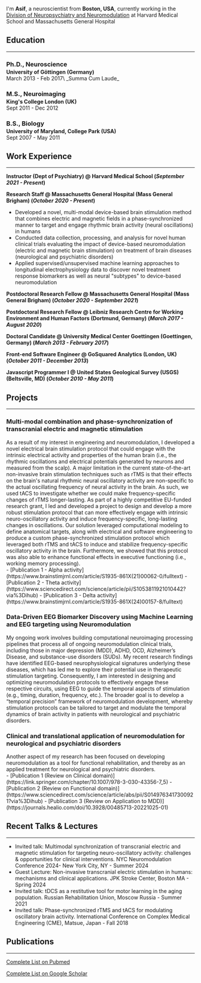 
 
I'm **Asif**, a neuroscientist from **Boston, USA**, currently working in the [Division of Neuropsychiatry and Neuromodulation](https://dnn.mgh.harvard.edu) at Harvard Medical School and Massachusetts General Hospital 

## Education
---
<h3 style="margin-bottom:2px;">Ph.D., Neuroscience</h3>
<h4 style="margin:0;">University of Göttingen (Germany)</h4>
March 2013 - Feb 2017\
_Summa Cum Laude_

<h3 style="margin-bottom:2px;">M.S., Neuroimaging</h3>
<h4 style="margin:0;">King's College London (UK)</h4>
Sept 2011 - Dec 2012

<h3 style="margin-bottom:2px;">B.S., Biology</h3>
<h4 style="margin:0;">University of Maryland, College Park (USA)</h4>
Sept 2007 - May 2011

## Work Experience
---
**Instructor (Dept of Psychiatry) @ Harvard Medical School (_September 2021 - Present_)**

**Research Staff @ Massachusetts General Hospital (Mass General Brigham) (_October 2020 - Present_)**

- Developed a novel, multi-modal device-based brain stimulation method that combines electric and magnetic fields in a phase-synchronized manner to target and engage rhythmic brain activity (neural oscillations) in humans
- Conducted data collection, processing, and analysis for novel human clinical trials evaluating the impact of device-based neuromodulation (electric and magnetic brain stimulation) on treatment of brain diseases (neurological and psychiatric disorders)
- Applied supervised/unsupervised machine learning approaches to longitudinal electrophysiology data to discover novel treatment response biomarkers as well as neural "subtypes" to device-based neuromodulation

**Postdoctoral Research Fellow @ Massachusetts General Hospital (Mass General Brigham) (_October 2020 - September 2021_)**

**Postdoctoral Research Fellow @ Leibniz Research Centre for Working Environment and Human Factors (Dortmund, Germany) (_March 2017 - August 2020_)**

**Doctoral Candidate @ University Medical Center Goettingen (Goettingen, Germany) (_March 2013 - February 2017_)**

**Front-end Software Engineer @ GoSquared Analytics  (London, UK) (_October 2011 - December 2013_)**

**Javascript Programmer I @ United States Geological Survey (USGS) (Beltsville, MD) (_October 2010 - May 2011_)**

## Projects
---
<div class="card">
<h3> Multi-modal combination and phase-synchronization of transcranial electric and magnetic stimulation</h3>
As a result of my interest in engineering and neuromodulation, I developed a novel electrical brain stimulation protocol that could engage with the intrinsic electrical activity and properties of the human brain (i.e., the rhythmic oscillations and electrical potentials generated by neurons and measured from the scalp). A major limitation in the current state-of-the-art non-invasive brain stimulation techniques such as rTMS is that their effects on the brain's natural rhythmic neural oscillatory activity are non-specific to the actual oscillating frequency of neural activity in the brain. As such, we used tACS to investigate whether we could make frequency-specific changes of rTMS longer-lasting. As part of a highly competitive EU-funded research grant, I led and developed a project to design and develop a more robust stimulation protocol that can more effectively engage with intrinsic neuro-oscillatory activity and induce frequency-specific, long-lasting changes in oscillations. Our solution leveraged computational modeling to define anatomical targets, along with electrical and software engineering to produce a custom phase-synchronized stimulation protocol which leveraged both rTMS and tACS to induce and stabilize frequency-specific oscillatory activity in the brain. Furthermore, we showed that this protocol was also able to enhance functional effects in executive functioning (i.e., working memory processing).
</div>
- [Publication 1 - Alpha activity](https://www.brainstimjrnl.com/article/S1935-861X(21)00062-0/fulltext)
- [Publication 2 - Theta activity](https://www.sciencedirect.com/science/article/pii/S1053811921010442?via%3Dihub)
- [Publication 3 - Delta activity](https://www.brainstimjrnl.com/article/S1935-861X(24)00157-8/fulltext)

<div class="card">
<h3> Data-Driven EEG Biomarker Discovery using Machine Learning and EEG targeting using Neuromodulation</h3>

My ongoing work involves building computational neuroimaging processing pipelines that process all of ongoing neuromodulation clinical trials, including those in major depression (MDD), ADHD, OCD, Alzheimer’s Disease, and substance-use disorders (SUDs). My recent research findings have identified EEG-based neurophysiological signatures underlying these diseases, which has led me to explore their potential use in therapeutic stimulation targeting. Consequently, I am interested in designing and optimizing neuromodulation protocols to effectively engage these respective circuits, using EEG to guide the temporal aspects of stimulation (e.g., timing, duration, frequency, etc.). The broader goal is to develop a “temporal precision” framework of neuromodulation development, whereby stimulation protocols can be tailored to target and modulate the temporal dynamics of brain activity in patients with neurological and psychiatric disorders. 
</div>
<div class="card">
<h3> Clinical and translational application of neuromodulation for neurological and psychiatric disorders</h3>
Another aspect of my research has been focused on developing neuromodulation as a tool for functional rehabilitation, and thereby as an applied treatment for neurological and psychiatric disorders.
</div>
- [Publication 1 (Review on Clinical domain)](https://link.springer.com/chapter/10.1007/978-3-030-43356-7_5)
- [Publication 2 (Review on Functional domain)](https://www.sciencedirect.com/science/article/abs/pii/S0149763417300921?via%3Dihub)
- [Publication 3 (Review on Application to MDD)](https://journals.healio.com/doi/10.3928/00485713-20221025-01)

## Recent Talks & Lectures
---
- Invited talk: Multimodal synchronization of transcranial electric and magnetic stimulation for targeting neuro-oscillatory activity: challenges & opportunities for clinical interventions. NYC Neuromodulation Conference 2024-  New York City, NY - Summer 2024 
- Guest Lecture: Non-invasive transcranial electric stimulation in humans: mechanisms and clinical applications. JPK Stroke Center, Boston MA - Spring 2024
- Invited talk: tDCS as a restitutive tool for motor learning in the aging population. Russian Rehabilitation Union, Moscow Russia - Summer 2021 
- Invited talk: Phase-synchronized rTMS and tACS for modulating oscillatory brain activity. International Conference on Complex Medical Engineering (CME), Matsue, Japan - Fall 2018 

## Publications
---
[Complete List on Pubmed](https://www.ncbi.nlm.nih.gov/myncbi/asif.jamil.1/bibliography/public/)

[Complete List on Google Scholar](https://scholar.google.com/citations?hl=en&user=kV-X8m4AAAAJ&view_op=list_works&sortby=pubdate)
